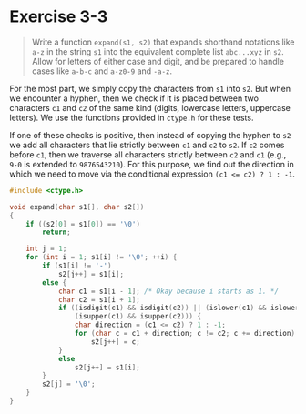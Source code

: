 # Exercise 3-3

> Write a function `expand(s1, s2)` that expands shorthand notations like `a-z` in the string `s1` into the equivalent complete list `abc...xyz` in `s2`.
> Allow for letters of either case and digit, and be prepared to handle cases like `a-b-c` and `a-z0-9` and `-a-z`.

For the most part, we simply copy the characters from `s1` into `s2`.
But when we encounter a hyphen, then we check if it is placed between two characters `c1` and `c2` of the same kind (digits, lowercase letters, uppercase letters).
We use the functions provided in `ctype.h` for these tests.

If one of these checks is positive, then instead of copying the hyphen to `s2` we add all characters that lie strictly between `c1` and `c2` to `s2`.
If `c2` comes before `c1`, then we traverse all characters strictly between `c2` and `c1` (e.g., `9-0` is extended to `9876543210`).
For this purpose, we find out the direction in which we need to move via the conditional expression `(c1 <= c2) ? 1 : -1`.
```c
#include <ctype.h>

void expand(char s1[], char s2[])
{
	if ((s2[0] = s1[0]) == '\0')
		return;

	int j = 1;
	for (int i = 1; s1[i] != '\0'; ++i) {
		if (s1[i] != '-')
			s2[j++] = s1[i];
		else {
			char c1 = s1[i - 1]; /* Okay because i starts as 1. */
			char c2 = s1[i + 1];
			if ((isdigit(c1) && isdigit(c2)) || (islower(c1) && islower(c2)) ||
			    (isupper(c1) && isupper(c2))) {
				char direction = (c1 <= c2) ? 1 : -1;
				for (char c = c1 + direction; c != c2; c += direction)
					s2[j++] = c;
			}
			else
				s2[j++] = s1[i];
		}
		s2[j] = '\0';
	}
}
```
